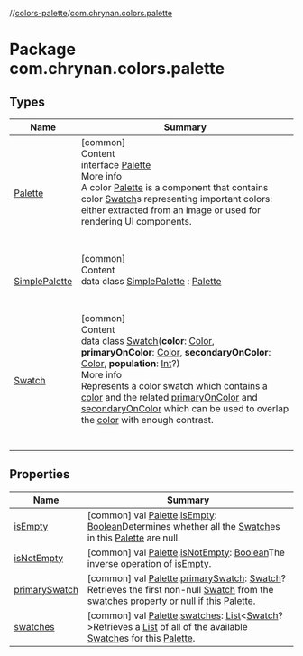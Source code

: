 //[colors-palette](../../index.md)/[com.chrynan.colors.palette](index.md)



# Package com.chrynan.colors.palette  


## Types  
  
|  Name |  Summary | 
|---|---|
| <a name="com.chrynan.colors.palette/Palette///PointingToDeclaration/"></a>[Palette](-palette/index.md)| <a name="com.chrynan.colors.palette/Palette///PointingToDeclaration/"></a>[common]  <br>Content  <br>interface [Palette](-palette/index.md)  <br>More info  <br>A color [Palette](-palette/index.md) is a component that contains color [Swatch](-swatch/index.md)s representing important colors: either extracted from an image or used for rendering UI components.  <br><br><br>|
| <a name="com.chrynan.colors.palette/SimplePalette///PointingToDeclaration/"></a>[SimplePalette](-simple-palette/index.md)| <a name="com.chrynan.colors.palette/SimplePalette///PointingToDeclaration/"></a>[common]  <br>Content  <br>data class [SimplePalette](-simple-palette/index.md) : [Palette](-palette/index.md)  <br><br><br>|
| <a name="com.chrynan.colors.palette/Swatch///PointingToDeclaration/"></a>[Swatch](-swatch/index.md)| <a name="com.chrynan.colors.palette/Swatch///PointingToDeclaration/"></a>[common]  <br>Content  <br>data class [Swatch](-swatch/index.md)(**color**: [Color](../../../colors-core/colors-core/com.chrynan.colors/-color/index.md), **primaryOnColor**: [Color](../../../colors-core/colors-core/com.chrynan.colors/-color/index.md), **secondaryOnColor**: [Color](../../../colors-core/colors-core/com.chrynan.colors/-color/index.md), **population**: [Int](https://kotlinlang.org/api/latest/jvm/stdlib/kotlin/-int/index.html)?)  <br>More info  <br>Represents a color swatch which contains a [color](-swatch/color.md) and the related [primaryOnColor](-swatch/primary-on-color.md) and [secondaryOnColor](-swatch/secondary-on-color.md) which can be used to overlap the [color](-swatch/color.md) with enough contrast.  <br><br><br>|


## Properties  
  
|  Name |  Summary | 
|---|---|
| <a name="com.chrynan.colors.palette//isEmpty/com.chrynan.colors.palette.Palette#/PointingToDeclaration/"></a>[isEmpty](is-empty.md)| <a name="com.chrynan.colors.palette//isEmpty/com.chrynan.colors.palette.Palette#/PointingToDeclaration/"></a> [common] val [Palette](-palette/index.md).[isEmpty](is-empty.md): [Boolean](https://kotlinlang.org/api/latest/jvm/stdlib/kotlin/-boolean/index.html)Determines whether all the [Swatch](-swatch/index.md)es in this [Palette](-palette/index.md) are null.   <br>|
| <a name="com.chrynan.colors.palette//isNotEmpty/com.chrynan.colors.palette.Palette#/PointingToDeclaration/"></a>[isNotEmpty](is-not-empty.md)| <a name="com.chrynan.colors.palette//isNotEmpty/com.chrynan.colors.palette.Palette#/PointingToDeclaration/"></a> [common] val [Palette](-palette/index.md).[isNotEmpty](is-not-empty.md): [Boolean](https://kotlinlang.org/api/latest/jvm/stdlib/kotlin/-boolean/index.html)The inverse operation of [isEmpty](https://kotlinlang.org/api/latest/jvm/stdlib/kotlin.collections/index.html).   <br>|
| <a name="com.chrynan.colors.palette//primarySwatch/com.chrynan.colors.palette.Palette#/PointingToDeclaration/"></a>[primarySwatch](primary-swatch.md)| <a name="com.chrynan.colors.palette//primarySwatch/com.chrynan.colors.palette.Palette#/PointingToDeclaration/"></a> [common] val [Palette](-palette/index.md).[primarySwatch](primary-swatch.md): [Swatch](-swatch/index.md)?Retrieves the first non-null [Swatch](-swatch/index.md) from the [swatches](swatches.md) property or null if this [Palette](https://kotlinlang.org/api/latest/jvm/stdlib/kotlin.collections/index.html).   <br>|
| <a name="com.chrynan.colors.palette//swatches/com.chrynan.colors.palette.Palette#/PointingToDeclaration/"></a>[swatches](swatches.md)| <a name="com.chrynan.colors.palette//swatches/com.chrynan.colors.palette.Palette#/PointingToDeclaration/"></a> [common] val [Palette](-palette/index.md).[swatches](swatches.md): [List](https://kotlinlang.org/api/latest/jvm/stdlib/kotlin.collections/-list/index.html)<[Swatch](-swatch/index.md)?>Retrieves a [List](https://kotlinlang.org/api/latest/jvm/stdlib/kotlin.collections/-list/index.html) of all of the available [Swatch](-swatch/index.md)es for this [Palette](-palette/index.md).   <br>|

